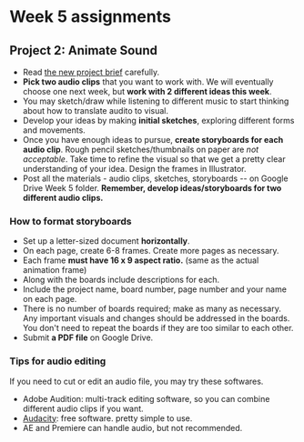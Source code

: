 # Week 5 assignments

## Project 2: Animate Sound
- Read [the new project brief](proj-sound.md) carefully.
- **Pick two audio clips** that you want to work with. We will eventually choose one next week, but **work with 2 different ideas this week**.
- You may sketch/draw while listening to different music to start thinking about how to translate audito to visual.
- Develop your ideas by making **initial sketches**, exploring different forms and movements.
- Once you have enough ideas to pursue, **create storyboards for each audio clip**. Rough pencil sketches/thumbnails on paper are *not acceptable*. Take time to refine the visual so that we get a pretty clear understanding of your idea. Design the frames in Illustrator.
- Post all the materials - audio clips, sketches, storyboards -- on Google Drive Week 5 folder. **Remember, develop ideas/storyboards for two different audio clips.**

### How to format storyboards
- Set up a letter-sized document **horizontally**.
- On each page, create 6-8 frames. Create more pages as necessary.
- Each frame **must have 16 x 9 aspect ratio.** (same as the actual animation frame)
- Along with the boards include descriptions for each.
- Include the project name, board number, page number and your name on each page.
- There is no number of boards required; make as many as necessary. Any important visuals and changes should be addressed in the boards. You don't need to repeat the boards if they are too similar to each other.
- Submit **a PDF file** on Google Drive.

### Tips for audio editing
If you need to cut or edit an audio file, you may try these softwares.
- Adobe Audition: multi-track editing software, so you can combine different audio clips if you want.
- [Audacity](http://www.audacityteam.org): free software. pretty simple to use.
- AE and Premiere can handle audio, but not recommended.


